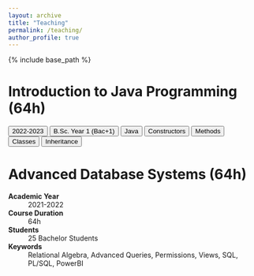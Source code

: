 ```yaml
---
layout: archive
title: "Teaching"
permalink: /teaching/
author_profile: true
---
```


{% include base_path %}

# Introduction to Java Programming (64h)

<button type="button" class="btn btn-default">2022-2023</button>
<button type="button" class="btn btn-primary">B.Sc. Year 1 (Bac+1)</button>
<button type="button" class="btn btn-secondary">Java</button>
<button type="button" class="btn btn-secondary">Constructors</button>
<button type="button" class="btn btn-secondary">Methods</button>
<button type="button" class="btn btn-secondary">Classes</button>
<button type="button" class="btn btn-secondary">Inheritance</button>
<!-- 
<dl>
  <dt><b>Academic Year</b></dt>
<dd>2022-2023</dd>
  <dt><b>Course Duration</b></dt>
<dd>64h</dd>
  <dt><b>Students</b></dt>
<dd>25 Bachelor Students</dd>
  <dt><b>Keywords</b></dt>
<dd>Java Language, Variables, Tables, Constructors, Methods, Iterations, Conditions, Classes, Inheritance</dd>
</dl>

<button name="button" onclick="http://www.google.com">B.Sc. Year 1 (Bac+1)</button>
<a><button name="button" style = "color: red" onclick="https://www.w3schools.com/CPP/cpp_math.asp">`cmath`on w3schools</button></a> -->

# Advanced Database Systems (64h)
<dl>
  <dt><b>Academic Year</b></dt>
<dd>2021-2022</dd>
  <dt><b>Course Duration</b></dt>
<dd>64h</dd>
  <dt><b>Students</b></dt>
<dd>25 Bachelor Students</dd>
  <dt><b>Keywords</b></dt>
<dd>Relational Algebra, Advanced Queries, Permissions, Views, SQL, PL/SQL, PowerBI</dd>
</dl>
